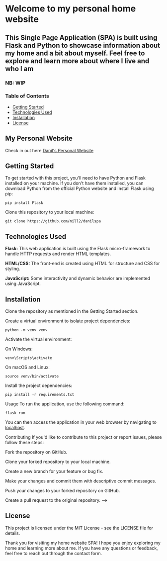 
# Welcome to my personal home website

## This Single Page Application (SPA) is built using Flask and Python to showcase information about my home and a bit about myself. Feel free to explore and learn more about where I live and who I am

### NB: WIP

### Table of Contents

- [Getting Started](#getting-started)
- [Technologies Used](#technologies-used)
- [Installation](#installation)
- [License](#license)

## My Personal Website

Check in out here [Danil's Personal Website](https://nill-spa.onrender.com/)

## Getting Started

To get started with this project, you'll need to have Python and Flask installed on your machine. If you don't have them installed, you can download Python from the official Python website and install Flask using pip:

```shell
pip install Flask
```

Clone this repository to your local machine:

```shell
git clone https://github.com/nill2/danilspa
```

<!--Features
This Home SPA offers the following features:

About Myself: Learn more about me, including my interests and hobbies.

My Home: Explore details about my home, including its location, architecture, and a photo gallery.

Contact Me: Contact information and a form to send me a message or inquiry. -->

## Technologies Used

**Flask:** This web application is built using the Flask micro-framework to handle HTTP requests and render HTML templates.

**HTML/CSS:** The front-end is created using HTML for structure and CSS for styling.

**JavaScript:** Some interactivity and dynamic behavior are implemented using JavaScript.

## Installation

Clone the repository as mentioned in the Getting Started section.

Create a virtual environment to isolate project dependencies:

```shell
python -m venv venv
```

Activate the virtual environment:

On Windows:

```shell
venv\Scripts\activate
```

On macOS and Linux:

```shell
source venv/bin/activate
```

Install the project dependencies:

```shell
pip install -r requirements.txt
```

Usage
To run the application, use the following command:

```shell
flask run
```

You can then access the application in your web browser by navigating to [localhost](http://localhost:5000).

Contributing
If you'd like to contribute to this project or report issues, please follow these steps:

Fork the repository on GitHub.

Clone your forked repository to your local machine.

Create a new branch for your feature or bug fix.

Make your changes and commit them with descriptive commit messages.

Push your changes to your forked repository on GitHub.

Create a pull request to the original repository. -->

## License

This project is licensed under the MIT License - see the LICENSE file for details.

Thank you for visiting my home website SPA! I hope you enjoy exploring my home and learning more about me. If you have any questions or feedback, feel free to reach out through the contact form.
